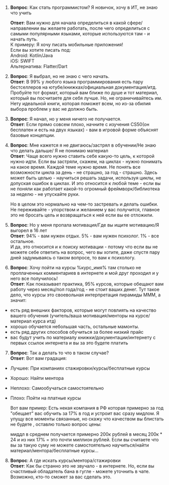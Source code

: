 1. **Вопрос**: Как стать программистом? Я новичок, хочу в ИТ, не знаю что учить

    **Ответ**: Вам нужно для начала определиться в какой сфере/направлении вы желаете работать, после чего определиться с самыми популярными языками, которые используются там - и начать путь.  
  К примеру: Я хочу писать мобильные приложения!  
Если вы хотите писать под:  
Android: Kotlin/Java  
iOS: SWIFT  
Альтернатива: Flatter/Dart

2. **Вопрос**: Я выбрал, но не знаю с чего начать.  
**Ответ**: В 99% у любого языка программирования есть пару бестселлеров на ютубе/книжках/официальная документация/итд. Пробуйте тот формат, который вам ближе по душе и тот материал, который вы посчитаете для себя лучше. Но, не ограничивайтесь им. Нету идеальной книги, которая поможет всем, но из-за обилия выбора проблем у вас не должно быть.

3. **Вопрос**: Я начал, но у меня ничего не получается.  
**Ответ**: Если прямо совсем плохо, начните с изучения CS50(он бесплатен и есть на двух языках) - вам в игровой форме объяснят базовые концепции.

4. **Вопрос**: Мне кажется я не двигаюсь/застрял в обучении/Не знаю что делать дальше/ Я не понимаю материал  
**Ответ**: Чаще всего нужно ставить себе какую-то цель, к которой нужно идти. Если вы застряли, скажем, на циклах - нужно понимать на какое время. Каждой теме нужно время. Не понять все возможности цикла за день - не страшно, за год - страшно. Здесь может быть целью - научиться решать задачи, используя циклы, не допуская ошибок в циклах. И это относится к любой теме - если вы не поняли как работает какой-то огромный фреймворк/библиотека за неделю - не упускайте руки.

    Но в целом это нормально на чем-то застревать и делать ошибки. Не переживайте - упорством и желанием у вас получится, главное это не бросать цель и возвращаться к ней если вы ее отложили.
5. **Вопрос**: Но у меня пропала мотивация/Где вы ищите мотивацию/Я выгорел в 16 лет  
**Ответ**: 94% - вам нужен отдых. 5% - вам нужен психолог. 1% - все остальное.  
И да, это относится и к поиску мотивации - потому что если вы не можете себе ответить на вопрос, чего вы хотите, даже спустя пару дней задумываясь о таком вопросе, то вам к психологу.

6. **Вопрос**: Хочу пойти на курсы %курс_имя% там столько не проплаченных комментариев в интернете и мой друг проходил и у него все получилось!  
**Ответ**: Как показывает практика, 95% курсов, которые обещают вам работу через месяц/пол года/год - не стоит ваших денег. Тут такое дело, что курсы это своевольная интерпретация пирамиды МММ, а значит:
  - есть ряд внешних факторов, которые могут повлиять на качество вашего обучения (учитель/ваша мотивация/менторы на курсе/материал курса итд)
  - хорошо обучается небольшая часть, остальные мамонты.
  - есть ряд других способов обучиться за более низкий прайс
  - вас будут учить по материалу книжки/документации/интернету с первых ссылок интернета и вы за это будете платить

7. **Вопрос**: Так а делать то что в таком случае?  
**Ответ**: Вот вам градация:  
  - Лучшее: При компаниях стажировки/курсы/бесплатные курсы
  - Хорошо: Найти ментора
  - Неплохо: Самообучаться самостоятельно
  - Плохо: Пойти на платные курсы

    Вот вам пример:
    Есть некая компания в РФ которая примерно за год "обещает" вас обучить за 17% в год и устроит вас сразу мидлом. Я упущу все моменты связанные, но скажу что качеством вы блистать не будете , оставлю только вопрос цены: 

    миддл в среднем получается примерно 200к рублей в месяц
    200к * 24 и из них 17% = это почти миллион рублей. Если вы считаете что вы за такую суму не можете самостоятельно научиться/найти материал/ментора/бесплатные курсы...

8. **Вопрос**: А где искать курсы/ментора/стажировки  
**Ответ**: Как бы странно это не звучало - в интернете. Но, если вы счастливый обладатель бана в гугле - можете уточнить в чате. Возможно, кто-то сможет за вас сделать это.
